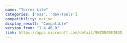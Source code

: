```yaml
---
name: "Torrex Lite"
categories: ['oss', 'dev-tools']
compatibility: native
display_result: "Compatible"
version_from: "1.4.46.0"
link: https://apps.microsoft.com/detail/9WZDNCRFJB3D
---
```


